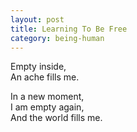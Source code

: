```yaml
---
layout: post
title: Learning To Be Free
category: being-human
---
```


Empty inside,  
An ache fills me.

In a new moment,  
I am empty again,  
And the world fills me.
